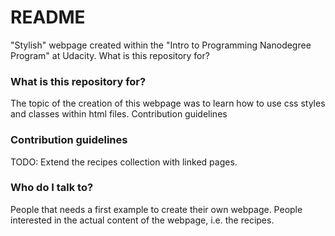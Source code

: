# README #

"Stylish" webpage created within the "Intro to Programming Nanodegree Program" at Udacity.
What is this repository for?

### What is this repository for? ###

The topic of the creation of this webpage was to learn how to use css styles and classes within html files.
Contribution guidelines

### Contribution guidelines ###

TODO: Extend the recipes collection with linked pages.

### Who do I talk to? ###

People that needs a first example to create their own webpage. 
People interested in the actual content of the webpage, i.e. the recipes.
